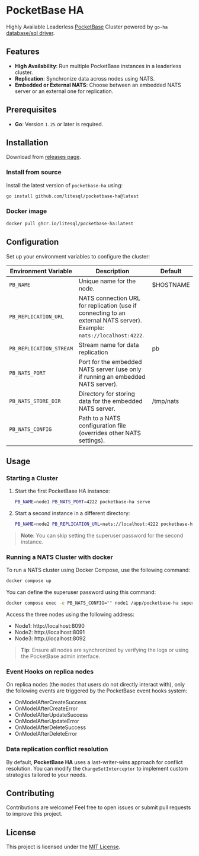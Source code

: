# PocketBase HA
Highly Available Leaderless [PocketBase](https://pocketbase.io/) Cluster powered by `go-ha` [database/sql driver](https://github.com/litesql/go-ha).

## Features

- **High Availability**: Run multiple PocketBase instances in a leaderless cluster.
- **Replication**: Synchronize data across nodes using NATS.
- **Embedded or External NATS**: Choose between an embedded NATS server or an external one for replication.

## Prerequisites

- **Go**: Version `1.25` or later is required.

## Installation

Download from [releases page](https://github.com/litesql/pocketbase-ha/releases/latest/).

### Install from source

Install the latest version of `pocketbase-ha` using:

```sh
go install github.com/litesql/pocketbase-ha@latest
```

### Docker image

```sh
docker pull ghcr.io/litesql/pocketbase-ha:latest
```

## Configuration

Set up your environment variables to configure the cluster:

| Environment Variable | Description                                                                 | Default |
|----------------------|-----------------------------------------------------------------------------|---------|
| `PB_NAME`            | Unique name for the node.                                                  | $HOSTNAME |
| `PB_REPLICATION_URL` | NATS connection URL for replication (use if connecting to an external NATS server). Example: `nats://localhost:4222`. | |
| `PB_REPLICATION_STREAM` | Stream name for data replication | pb |
| `PB_NATS_PORT`       | Port for the embedded NATS server (use only if running an embedded NATS server). | |
| `PB_NATS_STORE_DIR`  | Directory for storing data for the embedded NATS server.                   | /tmp/nats |
| `PB_NATS_CONFIG`     | Path to a NATS configuration file (overrides other NATS settings).         | |

## Usage

### Starting a Cluster

1. Start the first PocketBase HA instance:

    ```sh
    PB_NAME=node1 PB_NATS_PORT=4222 pocketbase-ha serve
    ```

2. Start a second instance in a different directory:

    ```sh
    PB_NAME=node2 PB_REPLICATION_URL=nats://localhost:4222 pocketbase-ha serve --http 127.0.0.1:8091
    ```

> **Note**: You can skip setting the superuser password for the second instance.

### Running a NATS Cluster with docker

To run a NATS cluster using Docker Compose, use the following command:

```sh
docker compose up
```

You can define the superuser password using this command:

```sh
docker compose exec -e PB_NATS_CONFIG="" node1 /app/pocketbase-ha superuser upsert EMAIL PASS
```

Access the three nodes using the following address:

- Node1: http://localhost:8090
- Node2: http://localhost:8091
- Node3: http://localhost:8092

> **Tip**: Ensure all nodes are synchronized by verifying the logs or using the PocketBase admin interface.

### Event Hooks on replica nodes

On replica nodes (the nodes that users do not directly interact with), only the following events are triggered by the PocketBase event hooks system:

- OnModelAfterCreateSuccess
- OnModelAfterCreateError
- OnModelAfterUpdateSuccess
- OnModelAfterUpdateError
- OnModelAfterDeleteSuccess
- OnModelAfterDeleteError

### Data replication conflict resolution

By default, **PocketBase HA** uses a last-writer-wins approach for conflict resolution. You can modify the `ChangeSetInterceptor` to implement custom strategies tailored to your needs.

## Contributing

Contributions are welcome! Feel free to open issues or submit pull requests to improve this project.

## License

This project is licensed under the [MIT License](LICENSE).